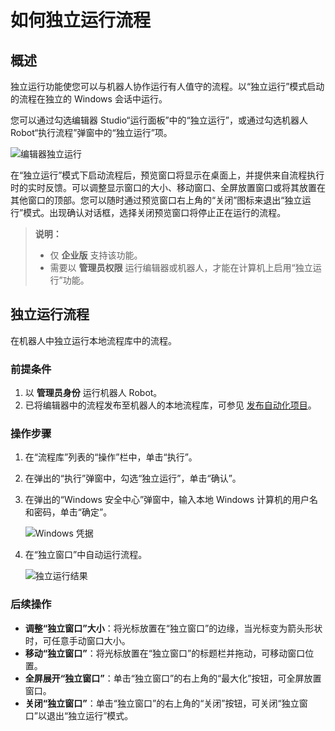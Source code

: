 # 如何独立运行流程

## 概述

独立运行功能使您可以与机器人协作运行有人值守的流程。以“独立运行”模式启动的流程在独立的 Windows 会话中运行。

您可以通过勾选编辑器 Studio“运行面板”中的“独立运行”，或通过勾选机器人 Robot“执行流程”弹窗中的“独立运行”项。

![编辑器独立运行](https://docimages.blob.core.chinacloudapi.cn/images/BestPractices/robotrunalone20210805.png)

在“独立运行”模式下启动流程后，预览窗口将显示在桌面上，并提供来自流程执行时的实时反馈。可以调整显示窗口的大小、移动窗口、全屏放置窗口或将其放置在其他窗口的顶部。您可以随时通过预览窗口右上角的“关闭”图标来退出“独立运行”模式。出现确认对话框，选择关闭预览窗口将停止正在运行的流程。

> **说明：**
>
> - 仅 **企业版** 支持该功能。
> - 需要以 **管理员权限** 运行编辑器或机器人，才能在计算机上启用“独立运行”功能。

## 独立运行流程

在机器人中独立运行本地流程库中的流程。

### 前提条件

1. 以 **管理员身份** 运行机器人 Robot。
2. 已将编辑器中的流程发布至机器人的本地流程库，可参见 [发布自动化项目](../Studio/process/PublishProject.md)。

### 操作步骤

1. 在“流程库”列表的“操作”栏中，单击“执行”。
2. 在弹出的“执行”弹窗中，勾选“独立运行”，单击“确认”。
3. 在弹出的“Windows 安全中心”弹窗中，输入本地 Windows 计算机的用户名和密码，单击“确定”。

    ![Windows 凭据](https://docimages.blob.core.chinacloudapi.cn/images/BestPractices/inputcredentials20210805.png)

4. 在“独立窗口”中自动运行流程。

    ![独立运行结果](https://docimages.blob.core.chinacloudapi.cn/images/BestPractices/runaloneresult20210805.png)

### 后续操作

- **调整“独立窗口”大小**：将光标放置在“独立窗口”的边缘，当光标变为箭头形状时，可任意手动窗口大小。
- **移动“独立窗口”**：将光标放置在“独立窗口”的标题栏并拖动，可移动窗口位置。
- **全屏展开“独立窗口”**：单击“独立窗口”的右上角的“最大化”按钮，可全屏放置窗口。
- **关闭“独立窗口”**：单击“独立窗口”的右上角的“关闭”按钮，可关闭“独立窗口”以退出“独立运行”模式。
